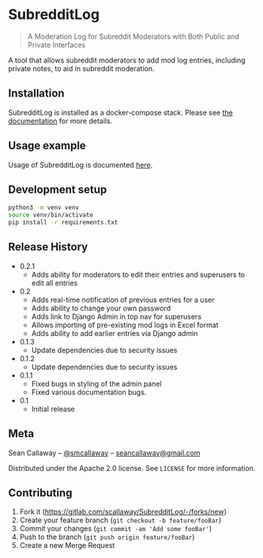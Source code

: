 # SubredditLog
> A Moderation Log for Subreddit Moderators with Both Public and Private Interfaces

A tool that allows subreddit moderators to add mod log entries, including private notes, to aid in subreddit moderation.

## Installation

SubredditLog is installed as a docker-compose stack. Please see [the documentation](docs/installation/index.md) for 
more details.

## Usage example

Usage of SubredditLog is documented [here](docs/usage/index.md).

## Development setup

```sh
python3 -m venv venv
source venv/bin/activate
pip install -r requirements.txt
```

## Release History

- 0.2.1
  - Adds ability for moderators to edit their entries and superusers to edit all entries
- 0.2
  - Adds real-time notification of previous entries for a user
  - Adds ability to change your own password
  - Adds link to Django Admin in top nav for superusers
  - Allows importing of pre-existing mod logs in Excel format
  - Adds ability to add earlier entries via Django admin
- 0.1.3
  - Update dependencies due to security issues 
- 0.1.2
  - Update dependencies due to security issues 
- 0.1.1
  - Fixed bugs in styling of the admin panel
  - Fixed various documentation bugs.
- 0.1
  - Initial release

## Meta

Sean Callaway – [@smcallaway](https://twitter.com/smcallaway) – seancallaway@gmail.com

Distributed under the Apache 2.0 license. See ``LICENSE`` for more information.

## Contributing

1. Fork it (<https://gitlab.com/scallaway/SubredditLog/-/forks/new>)
2. Create your feature branch (`git checkout -b feature/fooBar`)
3. Commit your changes (`git commit -am 'Add some fooBar'`)
4. Push to the branch (`git push origin feature/fooBar`)
5. Create a new Merge Request
